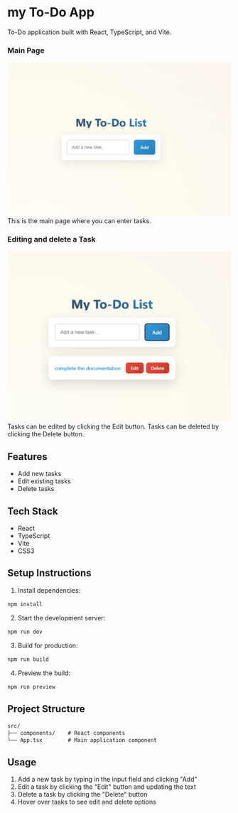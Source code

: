 # my To-Do App

To-Do application built with React, TypeScript, and Vite.

### Main Page

![Main View](./screenshots/Screenshot%202025-07-18%20183134.png)
This is the main page where you can enter tasks.

### Editing and delete a Task

![Edit Task and Delete Task](./screenshots/Screenshot%202025-07-18%20183436.png)
Tasks can be edited by clicking the Edit button.
Tasks can be deleted by clicking the Delete button.

## Features

- Add new tasks
- Edit existing tasks
- Delete tasks

## Tech Stack

- React 
- TypeScript
- Vite
- CSS3

## Setup Instructions

1. Install dependencies:

```bash
npm install
```

2. Start the development server:

```bash
npm run dev
```

3. Build for production:

```bash
npm run build
```

4. Preview the build:

```bash
npm run preview
```

## Project Structure

```
src/
├── components/    # React components
└── App.tsx        # Main application component
```

## Usage

1. Add a new task by typing in the input field and clicking "Add"
2. Edit a task by clicking the "Edit" button and updating the text
3. Delete a task by clicking the "Delete" button
4. Hover over tasks to see edit and delete options
